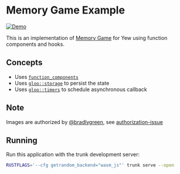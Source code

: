 # Memory Game Example

[![Demo](https://img.shields.io/website?label=demo&url=https%3A%2F%2Fexamples.yew.rs%2Ffunction_memory_game)](https://examples.yew.rs/function_memory_game)

This is an implementation of [Memory Game](https://github.com/bradlygreen/Memory-Game) for Yew using function components and hooks.

## Concepts

- Uses [`function_components`](https://yew.rs/docs/next/concepts/function-components)
- Uses [`gloo::storage`](https://docs.rs/gloo-storage/0.2.0/gloo_storage/index.html) to persist the state
- Uses [`gloo::timers`](https://docs.rs/gloo-timers/0.2.2/gloo_timers/index.html) to schedule asynchronous callback

## Note

Images are authorized by [@bradlygreen](https://github.com/bradlygreen), see [authorization-issue](https://github.com/bradlygreen/Memory-Game/issues/6)

## Running

Run this application with the trunk development server:

```bash
RUSTFLAGS='--cfg getrandom_backend="wasm_js"' trunk serve --open
```
